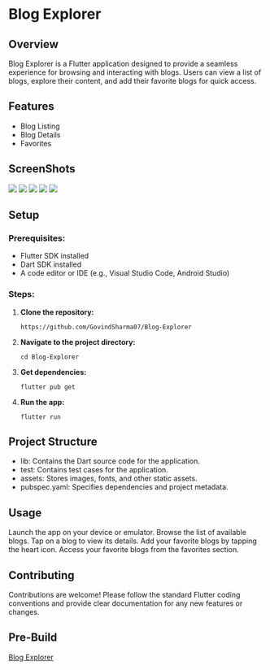 <!DOCTYPE html>
<html>
<head>
  <title>Blog Explorer</title>
  <style>
    /* Add your CSS styles here */
  </style>
</head>
<body>
  <h1>Blog Explorer</h1>

  <h2>Overview</h2>
  <p>Blog Explorer is a Flutter application designed to provide a seamless experience for browsing and interacting with blogs. Users can view a list of blogs, explore their content, and add their favorite blogs for quick access.</p>

  <h2>Features</h2>
  <ul>
    <li>Blog Listing</li>
    <li>Blog Details</li>
    <li>Favorites</li>
  </ul>
    <h2>ScreenShots</h2>
    <img src="assets\screenshots\1.jpg">
    <img src="assets\screenshots\2.jpg">
    <img src="assets\screenshots\3.jpg">
    <img src="assets\screenshots\4.jpg">
    <img src="assets\screenshots\5.jpg">
  <h2>Setup</h2>
  <h3>Prerequisites:</h3>
  <ul>
    <li>Flutter SDK installed</li>
    <li>Dart SDK installed</li>
    <li>A code editor or IDE (e.g., Visual Studio Code, Android Studio)</li>
  </ul>

  <h3>Steps:</h3>
  <ol>
    <li><strong>Clone the repository:</strong>
      <pre><code>https://github.com/GovindSharma07/Blog-Explorer</code></pre>
    </li>
    <li><strong>Navigate to the project directory:</strong>
      <pre><code>cd Blog-Explorer</code></pre>
    </li>
    <li><strong>Get dependencies:</strong>
      <pre><code>flutter pub get</code></pre>
    </li>
    <li><strong>Run the app:</strong>
      <pre><code>flutter run</code></pre>
    </li>
  </ol>

  <h2>Project Structure</h2>
  <ul>
    <li>lib: Contains the Dart source code for the application.</li>
    <li>test: Contains test cases for the application.</li>
    <li>assets: Stores images, fonts, and other static assets.</li>
    <li>pubspec.yaml: Specifies dependencies and project metadata.</li>
  </ul>

  <h2>Usage</h2>
  <p>Launch the app on your device or emulator. Browse the list of available blogs. Tap on a blog to view its details. Add your favorite blogs by tapping the heart icon. Access your favorite blogs from the favorites section.</p>

  <h2>Contributing</h2>
  <p>Contributions are welcome! Please follow the standard Flutter coding conventions and provide clear documentation for any new features or changes.</p>
  <h2>Pre-Build</h2>
  <a href="https://drive.google.com/file/d/1ol8DilUWPQAdn4sLCPt1flJwX_bCombR/view?usp=sharing">Blog Explorer</a>
</body>
</html>
